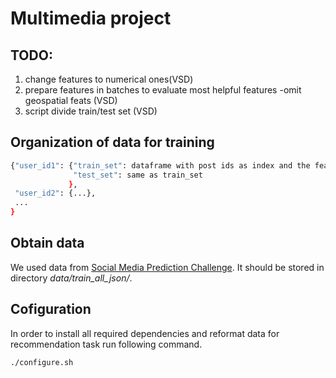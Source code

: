 # Multimedia project

## TODO:
1. change features to numerical ones(VSD)
2. prepare features in batches to evaluate most helpful features -omit geospatial feats (VSD)
3. script divide train/test set (VSD) 

## Organization of data for training
```bash
{"user_id1": {"train_set": dataframe with post ids as index and the features as columns,
              "test_set": same as train_set
             },
 "user_id2": {...},
 ...
}

```
## Obtain data
We used data from [Social Media Prediction Challenge](http://smp-challenge.com/). It should be stored in directory _data/train_all_json/_.

## Cofiguration
In order to install all required dependencies and reformat data for recommendation task run following command.
```bash
./configure.sh
```

